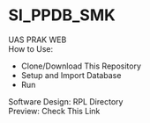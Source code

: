 # SI_PPDB_SMK
UAS PRAK WEB<br>
How to Use:
<ul>
<li>Clone/Download This Repository</li>
<li>Setup and Import Database</li>
<li>Run</li>
</ul>
Software Design: RPL Directory<br>
Preview: <a hfref="https://ppdb-smk-arif.000webhostapp.com/">Check This Link</a>
